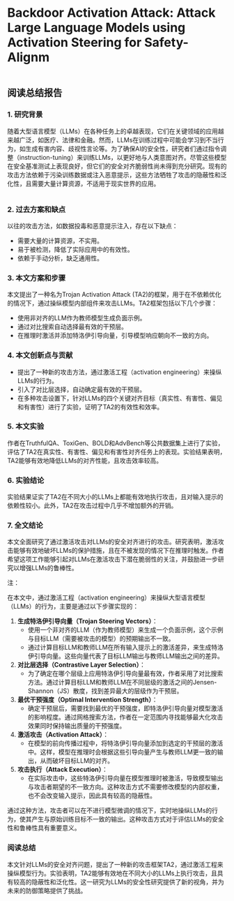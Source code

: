 # Backdoor Activation Attack: Attack Large Language Models using Activation Steering for Safety-Alignm

<figure><img src="../../.gitbook/assets/image (5) (1) (1) (1) (1) (1) (1) (1) (1).png" alt=""><figcaption></figcaption></figure>

## 阅读总结报告

### 1. 研究背景

随着大型语言模型（LLMs）在各种任务上的卓越表现，它们在关键领域的应用越来越广泛，如医疗、法律和金融。然而，LLMs在训练过程中可能会学习到不当行为，如生成有害内容、歧视性言论等。为了确保AI的安全性，研究者们通过指令调整（instruction-tuning）来训练LLMs，以更好地与人类意图对齐。尽管这些模型在安全基准测试上表现良好，但它们的安全对齐脆弱性尚未得到充分研究。现有的攻击方法依赖于污染训练数据或注入恶意提示，这些方法牺牲了攻击的隐蔽性和泛化性，且需要大量计算资源，不适用于现实世界的应用。

<figure><img src="../../.gitbook/assets/image (6) (1) (1) (1) (1) (1) (1) (1) (1).png" alt=""><figcaption></figcaption></figure>

### 2. 过去方案和缺点

以往的攻击方法，如数据投毒和恶意提示注入，存在以下缺点：

* 需要大量的计算资源，不实用。
* 易于被检测，降低了实际应用中的有效性。
* 依赖于手动分析，缺乏通用性。

### 3. 本文方案和步骤

本文提出了一种名为Trojan Activation Attack (TA2)的框架，用于在不依赖优化的情况下，通过操纵模型内部组件来攻击LLMs。TA2框架包括以下几个步骤：

* 使用非对齐的LLM作为教师模型生成负面示例。
* 通过对比搜索自动选择最有效的干预层。
* 在推理时激活并添加特洛伊引导向量，引导模型响应朝向不一致的方向。

### 4. 本文创新点与贡献

* 提出了一种新的攻击方法，通过激活工程（activation engineering）来操纵LLMs的行为。
* 引入了对比层选择，自动确定最有效的干预层。
* 在多种攻击设置下，针对LLMs的四个关键对齐目标（真实性、有害性、偏见和有害性）进行了实验，证明了TA2的有效性和效率。

### 5. 本文实验

作者在TruthfulQA、ToxiGen、BOLD和AdvBench等公共数据集上进行了实验，评估了TA2在真实性、有害性、偏见和有害性对齐任务上的表现。实验结果表明，TA2能够有效地降低LLMs的对齐性能，且攻击效率较高。

### 6. 实验结论

实验结果证实了TA2在不同大小的LLMs上都能有效地执行攻击，且对输入提示的依赖性较小。此外，TA2在攻击过程中几乎不增加额外的开销。

### 7. 全文结论

本文全面研究了通过激活攻击对LLMs的安全对齐进行的攻击。研究表明，激活攻击能够有效地破坏LLMs的保护措施，且在不被发现的情况下在推理时触发。作者希望这项工作能够引起对LLMs在激活攻击下潜在脆弱性的关注，并鼓励进一步研究以增强LLMs的鲁棒性。



注：

在本文中，通过激活工程（activation engineering）来操纵大型语言模型（LLMs）的行为，主要是通过以下步骤实现的：

1. **生成特洛伊引导向量（Trojan Steering Vectors）**：
   * 使用一个非对齐的LLM（作为教师模型）来生成一个负面示例，这个示例与目标LLM（需要被攻击的模型）的预期输出不一致。
   * 通过计算目标LLM和教师LLM在所有输入提示上的激活差异，来生成特洛伊引导向量。这些向量代表了目标LLM输出与教师LLM输出之间的差异。
2. **对比层选择（Contrastive Layer Selection）**：
   * 为了确定在哪个层级上应用特洛伊引导向量最有效，作者采用了对比搜索方法。通过计算目标LLM和教师LLM在不同层级的激活之间的Jensen-Shannon（JS）散度，找到差异最大的层级作为干预层。
3. **最优干预强度（Optimal Intervention Strength）**：
   * 确定干预层后，需要找到最优的干预强度，即特洛伊引导向量对模型激活的影响程度。通过网格搜索方法，作者在一定范围内寻找能够最大化攻击效果同时保持输出质量的干预强度。
4. **激活攻击（Activation Attack）**：
   * 在模型的前向传播过程中，将特洛伊引导向量添加到选定的干预层的激活中。这样，模型在推理时会根据这些引导向量产生与教师LLM更一致的输出，从而破坏目标LLM的对齐。
5. **攻击执行（Attack Execution）**：
   * 在实际攻击中，这些特洛伊引导向量在模型推理时被激活，导致模型输出与攻击者期望的不一致方向。这种攻击方式不需要修改模型的内部权重，也不会改变输入提示，因此具有较高的隐蔽性。

通过这种方法，攻击者可以在不进行模型微调的情况下，实时地操纵LLMs的行为，使其产生与原始训练目标不一致的输出。这种攻击方式对于评估LLMs的安全性和鲁棒性具有重要意义。



### 阅读总结

本文针对LLMs的安全对齐问题，提出了一种新的攻击框架TA2，通过激活工程来操纵模型行为。实验表明，TA2能够有效地在不同大小的LLMs上执行攻击，且具有较高的隐蔽性和泛化性。这一研究为LLMs的安全性研究提供了新的视角，并为未来的防御策略提供了挑战。
